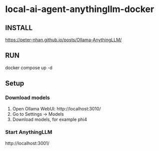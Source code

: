 # local-ai-agent-anythingllm-docker

## INSTALL

https://peter-nhan.github.io/posts/Ollama-AnythingLLM/

## RUN

docker compose up -d

## Setup

### Download models

1. Open Ollama WebUI: http://localhost:3010/
2. Go to Settings -> Models
3. Download models, for example phi4

### Start AnythingLLM

http://localhost:3001/

